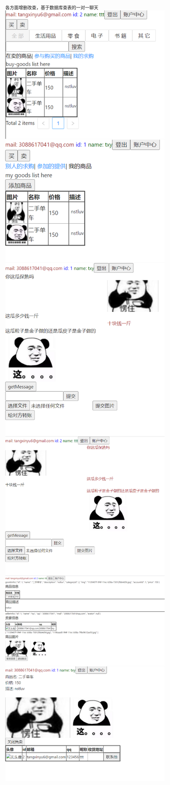 各方面增删改查，基于数据库查表的一对一聊天
![](pic/show6.png)![](pic/show1.png)![](pic/show2.png)![](pic/show3.png)![](pic/show4.png)![](pic/show5.png)